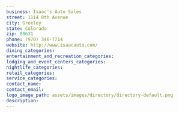 ```yaml
---
business: Isaac's Auto Sales
street: 1114 8th Avenue
city: Greeley
state: Colorado
zip: 80631
phone: (970) 346-7714
website: http://www.isaacauto.com/
dining_categories: 
entertainment_and_recreation_categories: 
lodging_and_event_centers_categories: 
nightlife_categories: 
retail_categories: 
service_categories: 
contact_name: 
contact_email: 
logo_image_path: assets/images/directory/directory-default.png
description: 
---
```


